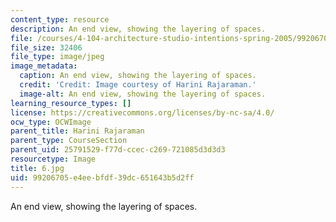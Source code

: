 ```yaml
---
content_type: resource
description: An end view, showing the layering of spaces.
file: /courses/4-104-architecture-studio-intentions-spring-2005/99206705e4eebfdf39dc651643b5d2ff_6.jpg
file_size: 32406
file_type: image/jpeg
image_metadata:
  caption: An end view, showing the layering of spaces.
  credit: 'Credit: Image courtesy of Harini Rajaraman.'
  image-alt: An end view, showing the layering of spaces.
learning_resource_types: []
license: https://creativecommons.org/licenses/by-nc-sa/4.0/
ocw_type: OCWImage
parent_title: Harini Rajaraman
parent_type: CourseSection
parent_uid: 25791529-f77d-ccec-c269-721085d3d3d3
resourcetype: Image
title: 6.jpg
uid: 99206705-e4ee-bfdf-39dc-651643b5d2ff
---
```

An end view, showing the layering of spaces.